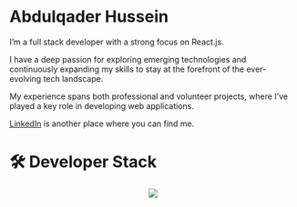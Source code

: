 <h1>Abdulqader Hussein</h1>

<p>I’m a full stack developer with a strong focus on React.js.</p>

<p>I have a deep passion for exploring emerging technologies and continuously expanding my skills to stay at the forefront of the ever-evolving tech landscape.</p>

<p>My experience spans both professional and volunteer projects, where I’ve played a key role in developing web applications.</p>


<p> <a href="https://www.linkedin.com/in/abdulqaderra/" target="_blank" >LinkedIn</a> is another place where you can find me.</p>
<h1>🛠  Developer Stack  </h1>
<p align="center">
  <a >
    <img src="https://skillicons.dev/icons?i=js,java,cpp,html,css,react,bootstrap,sass,tailwind,mysql,sqlite,firebase,postman,docker,git,github,gitlab" />
  </a>
</p>
